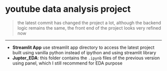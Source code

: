 ﻿# youtube data analysis project
>the latest commit has changed the project a lot, although the backend logic remains the same, the front end of the project looks very refined now
****
- **Streamlit App** use streamlit app directory to access the latest project built using vanilla python instead of ipython and using streamlit library
- **Jupter_EDA**: this folder contains the `.ipynb` files of the previous version using panel, which I still recommend for EDA purpose